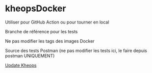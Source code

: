 # kheopsDocker

Utiliser pour GitHub Action ou pour tourner en local

Branche de référence pour les tests 

Ne pas modifier les tags des images Docker

Source des tests Postman (ne pas modifier les tests ici, le faire depuis postman UNIQUEMENT)

[Update Kheops](UPDATEKHEOPS.md)


